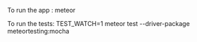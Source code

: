 




To run the app :
meteor

To run the tests:
TEST_WATCH=1 meteor test --driver-package meteortesting:mocha
